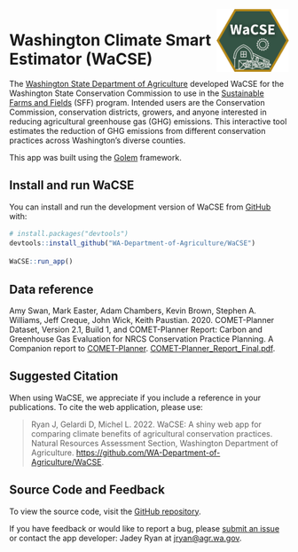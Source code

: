 
<!-- README.md is generated from README.Rmd. Please edit that file -->

<img src="inst/app/www/rmd/img/favicon.png" align="right" width="130"/>

# Washington Climate Smart Estimator (WaCSE)

The [Washington State Department of
Agriculture](https://agr.wa.gov/departments/land-and-water/natural-resources)
developed WaCSE for the Washington State Conservation Commission to use
in the [Sustainable Farms and Fields](https://www.scc.wa.gov/sff) (SFF)
program. Intended users are the Conservation Commission, conservation
districts, growers, and anyone interested in reducing agricultural
greenhouse gas (GHG) emissions. This interactive tool estimates the
reduction of GHG emissions from different conservation practices across
Washington’s diverse counties.

This app was built using the
[Golem](https://github.com/ThinkR-open/golem) framework.

## Install and run WaCSE

You can install and run the development version of WaCSE from
[GitHub](https://github.com/) with:

``` r
# install.packages("devtools")
devtools::install_github("WA-Department-of-Agriculture/WaCSE")

WaCSE::run_app()
```

## Data reference

Amy Swan, Mark Easter, Adam Chambers, Kevin Brown, Stephen A. Williams,
Jeff Creque, John Wick, Keith Paustian. 2020. COMET-Planner Dataset,
Version 2.1, Build 1, and COMET-Planner Report: Carbon and Greenhouse
Gas Evaluation for NRCS Conservation Practice Planning. A Companion
report to [COMET-Planner](http://www.comet-planner.com).
[COMET-Planner_Report_Final.pdf](http://bfuels.nrel.colostate.edu/beta/COMET-Planner_Report_Final.pdf).

## Suggested Citation

When using WaCSE, we appreciate if you include a reference in your
publications. To cite the web application, please use:

> Ryan J, Gelardi D, Michel L. 2022. WaCSE: A shiny web app for
> comparing climate benefits of agricultural conservation practices.
> Natural Resources Assessment Section, Washington Department of
> Agriculture. <https://github.com/WA-Department-of-Agriculture/WaCSE>.

## Source Code and Feedback

To view the source code, visit the [GitHub
repository](https://github.com/WA-Department-of-Agriculture/WaCSE).

If you have feedback or would like to report a bug, please [submit an
issue](https://github.com/WA-Department-of-Agriculture/WaCSE/issues) or
contact the app developer: Jadey Ryan at
[jryan@agr.wa.gov](mailto:jryan@agr.wa.gov?subject=WaCSE).
